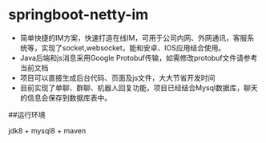 # springboot-netty-im

+ 简单快捷的IM方案，快速打造在线IM，可用于公司内网、外网通讯，客服系统等，实现了socket,websocket，能和安卓、IOS应用结合使用。
+ Java后端和js消息采用Google Protobuf传输，如需修改protobuf文件请参考当前文档
+ 项目可以直接生成后台代码、页面及js文件，大大节省开发时间
+ 目前实现了单聊、群聊、机器人回复功能，项目已经结合Mysql数据库，聊天的信息会保存到数据库表中。

##运行环境

jdk8 + mysql8 + maven